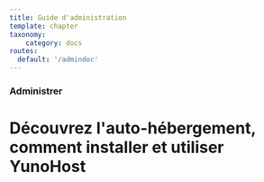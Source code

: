 ```yaml
---
title: Guide d'administration
template: chapter
taxonomy:
    category: docs
routes:
  default: '/admindoc'
---
```


### Administrer

# Découvrez l'auto-hébergement, comment installer et utiliser YunoHost
